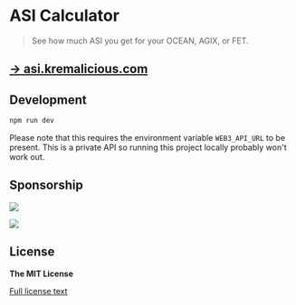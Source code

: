 # ASI Calculator

> See how much ASI you get for your OCEAN, AGIX, or FET.

## [→ asi.kremalicious.com](https://asi.kremalicious.com)

## Development

```bash
npm run dev
```

Please note that this requires the environment variable `WEB3_API_URL` to be present. This is a private API so running this project locally probably won't work out.

## Sponsorship

[![](https://img.shields.io/static/v1?label=Say%20Thanks%20With%20Web3&labelColor=%2343a699&message=%E2%9D%A4&logo=Ethereum&color=%23fe8e86&style=for-the-badge)](https://kremalicious.com/thanks)

[![](https://img.shields.io/static/v1?label=Say%20Thanks%20With%20GitHub&labelColor=%2343a699&message=%E2%9D%A4&logo=GitHub&color=%23fe8e86&style=for-the-badge)](https://github.com/sponsors/kremalicious)

## License

**The MIT License**

[Full license text](LICENSE)
